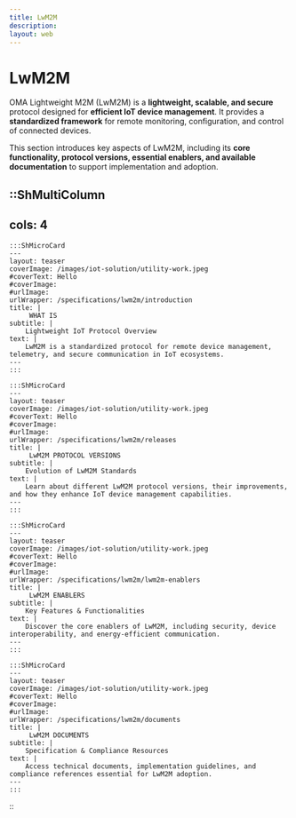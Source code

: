 ```yaml
---
title: LwM2M
description:
layout: web
---
```

# LwM2M

OMA Lightweight M2M (LwM2M) is a **lightweight, scalable, and secure** protocol designed for **efficient IoT device management**. It provides a **standardized framework** for remote monitoring, configuration, and control of connected devices. 

This section introduces key aspects of LwM2M, including its **core functionality, protocol versions, essential enablers, and available documentation** to support implementation and adoption.

::ShMultiColumn
---
cols: 4
---

    :::ShMicroCard
    ---
    layout: teaser
    coverImage: /images/iot-solution/utility-work.jpeg
    #coverText: Hello
    #coverImage: 
    #urlImage: 
    urlWrapper: /specifications/lwm2m/introduction
    title: |
         WHAT IS
    subtitle: |
        Lightweight IoT Protocol Overview
    text: |
        LwM2M is a standardized protocol for remote device management, telemetry, and secure communication in IoT ecosystems.
    ---
    :::

    :::ShMicroCard
    ---
    layout: teaser
    coverImage: /images/iot-solution/utility-work.jpeg
    #coverText: Hello
    #coverImage: 
    #urlImage: 
    urlWrapper: /specifications/lwm2m/releases
    title: |
         LwM2M PROTOCOL VERSIONS
    subtitle: |
        Evolution of LwM2M Standards
    text: |
        Learn about different LwM2M protocol versions, their improvements, and how they enhance IoT device management capabilities.
    ---
    :::

    :::ShMicroCard
    ---
    layout: teaser
    coverImage: /images/iot-solution/utility-work.jpeg
    #coverText: Hello
    #coverImage: 
    #urlImage: 
    urlWrapper: /specifications/lwm2m/lwm2m-enablers
    title: |
         LwM2M ENABLERS
    subtitle: |
        Key Features & Functionalities
    text: |
        Discover the core enablers of LwM2M, including security, device interoperability, and energy-efficient communication.
    ---
    :::

    :::ShMicroCard
    ---
    layout: teaser
    coverImage: /images/iot-solution/utility-work.jpeg
    #coverText: Hello
    #coverImage: 
    #urlImage: 
    urlWrapper: /specifications/lwm2m/documents
    title: |
         LwM2M DOCUMENTS
    subtitle: |
        Specification & Compliance Resources
    text: |
        Access technical documents, implementation guidelines, and compliance references essential for LwM2M adoption.
    ---
    :::

::